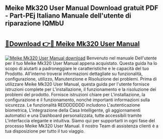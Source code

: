 ## Meike Mk320 User Manual Download gratuit PDF - Part-PEj Italiano Manuale dell'utente di riparazione IQMbU

# <h2><a href="http://df9vs4g.blite.top/?on=Meike+Mk320+User+Manual">🔗Download 👉🔴 Meike Mk320 User Manual</a></h2>

[![Meike Mk320 User Manual download](https://i.imgur.com/lujVjoI.png)](http://df9vs4g.blite.top/?on=Meike+Mk320+User+Manual)
Benvenuto nel manuale Dell'utente per il tuo Meike Mk320 User Manual appena acquistato. Questa guida ha lo scopo di aiutarti a padroneggiare le caratteristiche e le capacità del tuo Prodotto. All'interno troverai informazioni dettagliate su funzionalità, configurazione, utilizzo, Manutenzione e Risoluzione dei problemi. Prima di utilizzare Meike Mk320 User Manual, questa guida per l'utente fornisce istruzioni complete per L'installazione, il funzionamento e la risoluzione dei problemi del prodotto. Fornisce istruzioni chiare per L'installazione, la configurazione e il funzionamento, nonché importanti informazioni sulla sicurezza. Le funzionalità REDDDDDDD includono L'autenticazione biometrica, L'integrazione della Casa Intelligente, gli aggiornamenti automatici e una Dashboard personalizzata, tutte accessibili tramite L'interfaccia elegante e intuitiva. Siamo qui per supportarti in ogni fase del processo Meike Mk320 User Manual. Il nostro Team di assistenza clienti è a tua disposizione per tutto il tuo viaggio.
